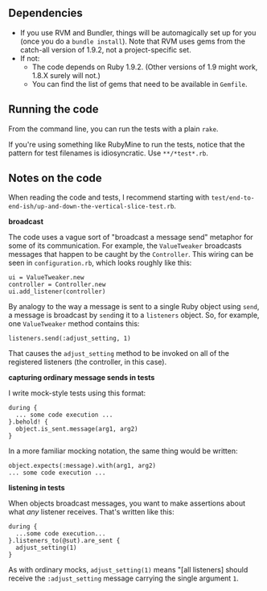 Dependencies
-----------

*   If you use RVM and Bundler, things will be automagically set
    up for you (once you do a `bundle install`). Note that RVM
    uses gems from the catch-all version of 1.9.2, not a
    project-specific set.
*   If not:
    * The code depends on Ruby 1.9.2. (Other versions of 1.9 might work, 1.8.X surely will not.)
    * You can find the list of gems that need to be available in `Gemfile`.

Running the code
--------------

From the command line, you can run the tests with a plain
`rake`.

If you're using something like RubyMine to run the tests,
notice that the pattern for test filenames is
idiosyncratic. Use `**/*test*.rb`.

Notes on the code
--------------

When reading the code and tests, I recommend starting with
`test/end-to-end-ish/up-and-down-the-vertical-slice-test.rb`. 

**broadcast**

The code uses a vague sort of "broadcast a message send"
metaphor for some of its communication. For example, the
`ValueTweaker` broadcasts messages that happen to be caught by
the `Controller`. This wiring can be seen in `configuration.rb`,
which looks roughly like this:

    ui = ValueTweaker.new
    controller = Controller.new
    ui.add_listener(controller)

By analogy to the way a message is sent to a single Ruby object using `send`, a
message is broadcast by `send`ing it to a `listeners`
object. So, for example, one `ValueTweaker` method contains
this:

    listeners.send(:adjust_setting, 1)

That causes the `adjust_setting` method to be invoked on all
of the registered listeners (the controller, in this case).

**capturing ordinary message sends in tests**

I write mock-style tests using this format:

    during {
      ... some code execution ...
    }.behold! {
      object.is_sent.message(arg1, arg2)
    }

In a more familiar mocking notation, the same thing would be written:

    object.expects(:message).with(arg1, arg2)
    ... some code execution ...

**listening in tests**

When objects broadcast messages, you want to make assertions
about what *any* listener receives. That's written like
this:

    during {
      ...some code execution... 
    }.listeners_to(@sut).are_sent {
      adjust_setting(1)
    }

As with ordinary mocks, `adjust_setting(1)` means "[all
listeners] should receive the `:adjust_setting` message
carrying the single argument `1`.

